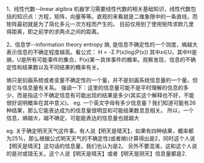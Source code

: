 1、线性代数--linear algibra
机器学习需要线性代数的相关基础知识，线性代数包括的知识点：方程，矩阵，向量等等。直观的来看就是二维象限中的一条直线，而矩阵最初就是为了简化多元一次方程而产生的。
目前仅用到了使用矩阵求欧几里得距离，即之前学的求两点之间的距离。

2、信息学--information theory
entropy 熵, 是信息不确定性的一个测度，熵越大表示信息的不确定程度越高。看公式：
H = -Σ P(x)log(P(x)) 其中x∈U，其中H是熵，U是所有可能事件的集合，P(x)某一具体事件的概率。观察发现，信息的不确定性和结果数以及不同结果的概率有关。

熵只是刻画系统或者变量不确定性的一个量，并不是刻画系统信息量的一个量。但是它与信息量有关系。
强调一下：这里的信息量可能不是平时理解的信息的多少，而是指这个不确定信息有可能出现的结果是多少(其实这个解释也不好，不能很好说明概率在其中意义)。
eg. 一个英文字母有多少信息量？我们知道可能有26种结果，那么它能表达成为的信息量很明显和可能结果数息息相关。
所以，一个信息，熵越大，越不确定，可能能表达的信息量也就越大

eg. 关于确定明天天气这件事。有人说【明天是晴天】，如果有四种结果，概率都为25%，那么根据公式明天天气的不确定性(或者熵)计算得出是2，同时这个人说【明天是晴天】这句话的信息量，我们也认为是2。
另外不要混淆，这和这个人说的是对或错无关。这个人说【明天是晴天】或者【明天是阴天】信息量都是2.

